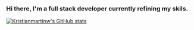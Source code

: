 ### Hi there, I'm a full stack developer currently refining my skils. 

[![Kristianmartinw's GitHub stats](https://github-readme-stats.vercel.app/api?username=Kristianmartinw)](https://github.com/anuraghazra&show_icons=true&theme=dracula)
<!--
**Kristianmartinw/Kristianmartinw** is a ✨ _special_ ✨ repository because its `README.md` (this file) appears on your GitHub profile.

Here are some ideas to get you started:

- 🔭 I’m currently working on ...
- 🌱 I’m currently learning ...
- 👯 I’m looking to collaborate on ...
- 🤔 I’m looking for help with ...
- 💬 Ask me about ...
- 📫 How to reach me: ...
- 😄 Pronouns: ...
- ⚡ Fun fact: ...
-->
